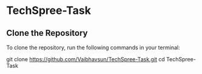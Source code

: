 # TechSpree-Task
## Clone the Repository

To clone the repository, run the following commands in your terminal:

git clone https://github.com/Vaibhavsun/TechSpree-Task.git
cd TechSpree-Task

